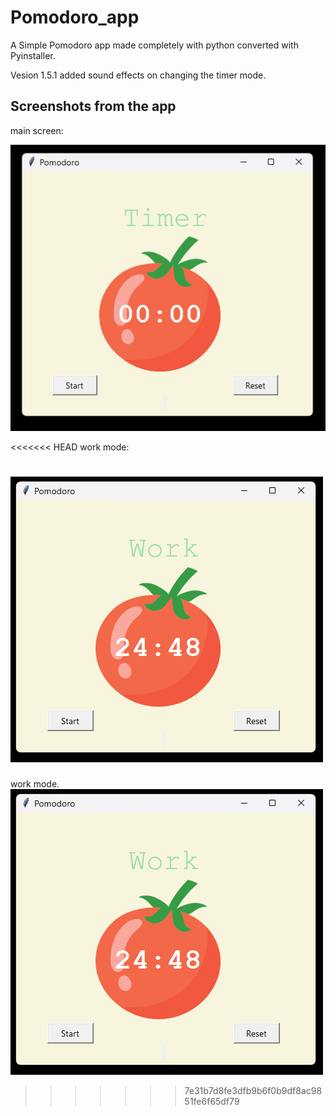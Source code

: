# Pomodoro_app
A Simple Pomodoro app made completely with python converted with Pyinstaller.

Vesion 1.5.1
added sound effects on changing the timer mode.

<h2> Screenshots from the app</h2>

main screen:

![mainpage](screenshots/pomodoro1.png)

<<<<<<< HEAD
work mode:

![mainpage](screenshots/pomodoro2.png)
=======
work mode.
![workmode](screenshots/pomodoro2.png)
>>>>>>> 7e31b7d8fe3dfb9b6f0b9df8ac9851fe6f65df79
